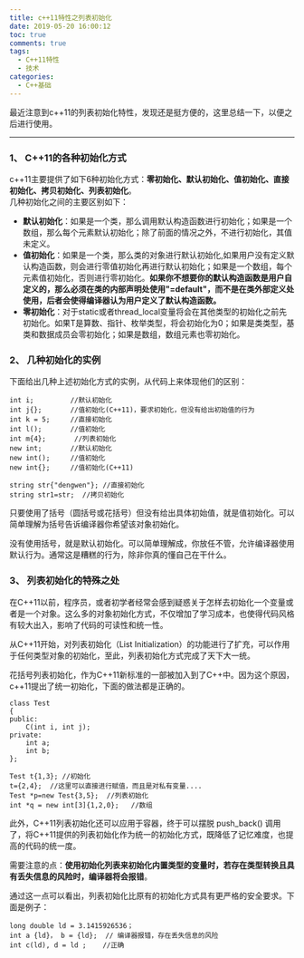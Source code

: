 ```yaml
---
title: c++11特性之列表初始化
date: 2019-05-20 16:00:12
toc: true
comments: true
tags:
  - C++11特性
  - 技术
categories:
  - C++基础
---
```


最近注意到c++11的列表初始化特性，发现还是挺方便的，这里总结一下，以便之后进行使用。   
<!--more-->

------------------------------------
### 1、 C++11的各种初始化方式  
c++11主要提供了如下6种初始化方式：**零初始化、默认初始化、值初始化、直接初始化、拷贝初始化、列表初始化**。   
几种初始化之间的主要区别如下：
* **默认初始化**：如果是一个类，那么调用默认构造函数进行初始化；如果是一个数组，那么每个元素默认初始化；除了前面的情况之外，不进行初始化，其值未定义。
* **值初始化**：如果是一个类，那么类的对象进行默认初始化,如果用户没有定义默认构造函数，则会进行零值初始化再进行默认初始化；如果是一个数组，每个元素值初始化，否则进行零初始化。**如果你不想要你的默认构造函数是用户自定义的，那么必须在类的内部声明处使用"=default"，而不是在类外部定义处使用，后者会使得编译器认为用户定义了默认构造函数。**
* **零初始化**：对于static或者thread_local变量将会在其他类型的初始化之前先初始化。如果T是算数、指针、枚举类型，将会初始化为0；如果是类类型，基类和数据成员会零初始化；如果是数组，数组元素也零初始化。

### 2、 几种初始化的实例
下面给出几种上述初始化方式的实例，从代码上来体现他们的区别：
```
int i;         //默认初始化
int j{};       //值初始化(C++11)，要求初始化，但没有给出初始值的行为
int k = 5;     //直接初始化
int l();       //值初始化
int m{4};       //列表初始化
new int;       //默认初始化
new int();     //值初始化
new int{};     //值初始化(C++11)

string str{"dengwen"}; //直接初始化
string str1=str;  //拷贝初始化
```

只要使用了括号（圆括号或花括号）但没有给出具体初始值，就是值初始化。可以简单理解为括号告诉编译器你希望该对象初始化。

没有使用括号，就是默认初始化。可以简单理解成，你放任不管，允许编译器使用默认行为。通常这是糟糕的行为，除非你真的懂自己在干什么。

### 3、 列表初始化的特殊之处
在C++11以前，程序员，或者初学者经常会感到疑惑关于怎样去初始化一个变量或者是一个对象。这么多的对象初始化方式，不仅增加了学习成本，也使得代码风格有较大出入，影响了代码的可读性和统一性。

从C++11开始，对列表初始化（List Initialization）的功能进行了扩充，可以作用于任何类型对象的初始化，至此，列表初始化方式完成了天下大一统。

花括号列表初始化，作为C++11新标准的一部被加入到了C++中。因为这个原因，c++11提出了统一初始化，下面的做法都是正确的。
```
class Test
{
public:    
    C(int i, int j); 
private:
    int a;
    int b;   
};    

Test t{1,3}; //初始化
t={2,4};  //这里可以直接进行赋值，而且是对私有变量....
Test *p=new Test{3,5};  //列表初始化
int *q = new int[3]{1,2,0};   //数组
```
此外，C++11列表初始化还可以应用于容器，终于可以摆脱 push_back() 调用了，将C++11提供的列表初始化作为统一的初始化方式，既降低了记忆难度，也提高的代码的统一度。

需要注意的点：**使用初始化列表来初始化内置类型的变量时，若存在类型转换且具有丢失信息的风险时，编译器将会报错**。

通过这一点可以看出，列表初始化比原有的初始化方式具有更严格的安全要求。下面是例子：
```
long double ld = 3.1415926536；
int a {ld}， b = {ld};  // 编译器报错，存在丢失信息的风险
int c(ld), d = ld ;    //正确
```